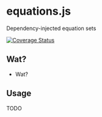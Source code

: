 # equations.js
Dependency-injected equation sets

[![Coverage Status](https://coveralls.io/repos/jessezhang91/equations.js/badge.svg?branch=master)](https://coveralls.io/r/jessezhang91/equations.js?branch=master)

## Wat?
- Wat?

## Usage
TODO